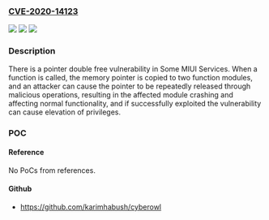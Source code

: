 ### [CVE-2020-14123](https://cve.mitre.org/cgi-bin/cvename.cgi?name=CVE-2020-14123)
![](https://img.shields.io/static/v1?label=Product&message=MIUI&color=blue)
![](https://img.shields.io/static/v1?label=Version&message=n%2Fa&color=blue)
![](https://img.shields.io/static/v1?label=Vulnerability&message=Pointer%20Double%20Free%20Vulnerability&color=brighgreen)

### Description

There is a pointer double free vulnerability in Some MIUI Services. When a function is called, the memory pointer is copied to two function modules, and an attacker can cause the pointer to be repeatedly released through malicious operations, resulting in the affected module crashing and affecting normal functionality, and if successfully exploited the vulnerability can cause elevation of privileges.

### POC

#### Reference
No PoCs from references.

#### Github
- https://github.com/karimhabush/cyberowl

